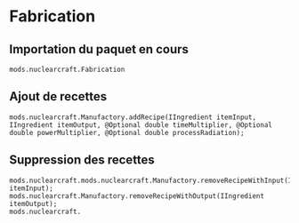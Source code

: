 # Fabrication

## Importation du paquet en cours
`mods.nuclearcraft.Fabrication`

## Ajout de recettes
```zenscript
mods.nuclearcraft.Manufactory.addRecipe(IIngredient itemInput, IIngredient itemOutput, @Optional double timeMultiplier, @Optional double powerMultiplier, @Optional double processRadiation);
```

## Suppression des recettes
```zenscript
mods.nuclearcraft.mods.nuclearcraft.Manufactory.removeRecipeWithInput(IIngredient itemInput);
mods.nuclearcraft.Manufactory.removeRecipeWithOutput(IIngredient itemOutput);
mods.nuclearcraft.
```